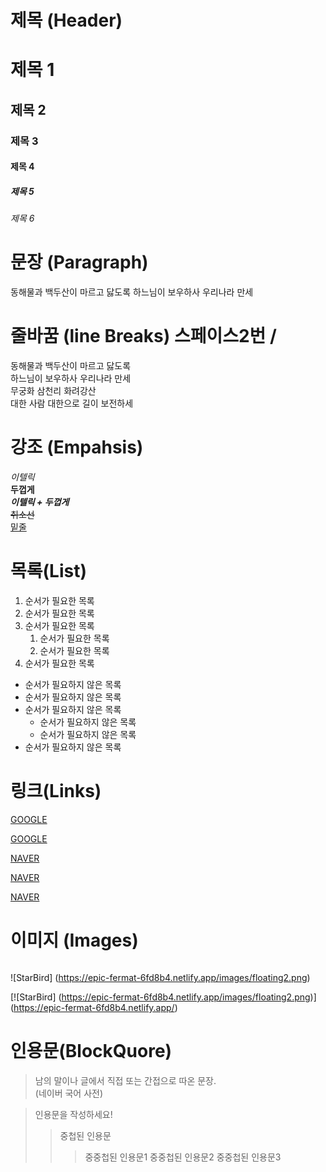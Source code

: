 # 제목 (Header)

# 제목 1
## 제목 2
### 제목 3
#### 제목 4
##### 제목 5
###### 제목 6

# 문장 (Paragraph)
동해물과 백두산이 마르고 닳도록
하느님이 보우하사 우리나라 만세

# 줄바꿈 (line Breaks) 스페이스2번 / <br/>
동해물과 백두산이 마르고 닳도록  
하느님이 보우하사 우리나라 만세  
무궁화 삼천리 화려강산 <br/>
대한 사람 대한으로 길이 보전하세  

# 강조 (Empahsis)

_이텔릭_  
**두껍게**  
**_이텔릭 + 두껍게_**  
~~취소선~~  
<u>밑줄</u>

# 목록(List)

1. 순서가 필요한 목록
1. 순서가 필요한 목록
1. 순서가 필요한 목록
    1. 순서가 필요한 목록
    1. 순서가 필요한 목록
1. 순서가 필요한 목록

- 순서가 필요하지 않은 목록
- 순서가 필요하지 않은 목록
- 순서가 필요하지 않은 목록
	- 순서가 필요하지 않은 목록
	- 순서가 필요하지 않은 목록
- 순서가 필요하지 않은 목록

# 링크(Links)

<a href="https://google.com">GOOGLE</a>

[GOOGLE](https://google.com)

<a href="https://naver.com" title="NAVER로 이동!">NAVER</a>

[NAVER](https://naver.com "NAVER로 이동!")  

<a href="https://naver.com" title="NAVER로 이동!" target="_blank">NAVER</a>

# 이미지 (Images)

![]()

![StarBird] (https://epic-fermat-6fd8b4.netlify.app/images/floating2.png)

[![StarBird] (https://epic-fermat-6fd8b4.netlify.app/images/floating2.png)] (https://epic-fermat-6fd8b4.netlify.app/)

# 인용문(BlockQuore)

> 남의 말이나 글에서 직접 또는 간접으로 따온 문장.  
> (네이버 국어 사전)

> 인용문을 작성하세요!
>> 중첩된 인용문
>>> 중중첩된 인용문1
>>> 중중첩된 인용문2
>>> 중중첩된 인용문3